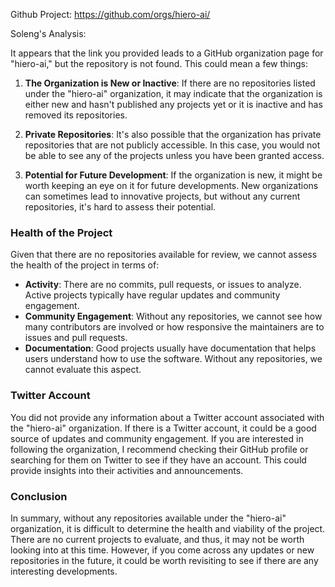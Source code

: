 Github Project: https://github.com/orgs/hiero-ai/

Soleng's Analysis:

It appears that the link you provided leads to a GitHub organization page for "hiero-ai," but the repository is not found. This could mean a few things:

1. **The Organization is New or Inactive**: If there are no repositories listed under the "hiero-ai" organization, it may indicate that the organization is either new and hasn't published any projects yet or it is inactive and has removed its repositories.

2. **Private Repositories**: It's also possible that the organization has private repositories that are not publicly accessible. In this case, you would not be able to see any of the projects unless you have been granted access.

3. **Potential for Future Development**: If the organization is new, it might be worth keeping an eye on it for future developments. New organizations can sometimes lead to innovative projects, but without any current repositories, it's hard to assess their potential.

### Health of the Project
Given that there are no repositories available for review, we cannot assess the health of the project in terms of:

- **Activity**: There are no commits, pull requests, or issues to analyze. Active projects typically have regular updates and community engagement.
- **Community Engagement**: Without any repositories, we cannot see how many contributors are involved or how responsive the maintainers are to issues and pull requests.
- **Documentation**: Good projects usually have documentation that helps users understand how to use the software. Without any repositories, we cannot evaluate this aspect.

### Twitter Account
You did not provide any information about a Twitter account associated with the "hiero-ai" organization. If there is a Twitter account, it could be a good source of updates and community engagement. If you are interested in following the organization, I recommend checking their GitHub profile or searching for them on Twitter to see if they have an account. This could provide insights into their activities and announcements.

### Conclusion
In summary, without any repositories available under the "hiero-ai" organization, it is difficult to determine the health and viability of the project. There are no current projects to evaluate, and thus, it may not be worth looking into at this time. However, if you come across any updates or new repositories in the future, it could be worth revisiting to see if there are any interesting developments.